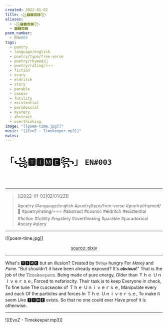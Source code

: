```yaml
---
created: 2022-01-02
title: ꧁🆃🅸🅼🅴꧂
aliases:
  - ꧁🆃🅸🅼🅴꧂
  - 🆃🅸🅼🅴
poem_number:
  - EN#003
tags:
  - poetry
  - language/english
  - poetry/type/free-verse
  - poetry/rhymed/🔴
  - poetry/rating/⭐⭐⭐
  - fiction
  - scary
  - eldritch
  - story
  - parable
  - cosmic
  - futility
  - existential
  - paradoxical
  - mystery
  - abstract
  - overthinking
image: "[[poem-time.jpg]]"
music: "[[EvoZ - Timekeeper.mp3]]"
notes:
---
```

# 「꧁🆃🅸🅼🅴꧂」 `EN#003`
</br>

---

> [[2022-01-02|02/01/22]]
> 
> #poetry 
> #language/english 
> #poetry/type/free-verse 
> #poetry/rhymed/🔴 
> #poetry/rating/⭐⭐⭐ 
> #abstract #cosmic #eldritch #existential #fiction #futility #mystery #overthinking #parable #paradoxical #scary #story 

---

![[poem-time.jpg]]

<center class="img_caption"><a href="https://www.pixiv.net/en/artworks/45250269" class="source-link">source: pixiv</a></center>

---

What's 🆃🅸🅼🅴 but an illusion?
Created by 𝔅𝔢𝔦𝔫𝔤𝔰 hungry
For 𝘔𝘰𝘯𝘦𝘺 and 𝘍𝘢𝘮𝘦.
"But shouldn't it have been
already exposed? It's 𝙤𝙗𝙫𝙞𝙤𝙪𝙨!"
That is the job of the
𝕋𝕚𝕞𝕖𝕜𝕖𝕖𝕡𝕖𝕣𝕤.
Being made of pure energy,
Older than Ｔｈｅ Ｕｎｉｖｅｒｓｅ,
Forced to nefariocity.
Their task is to keep
Everyone in check,
To fine tune
The ᴄʟᴏᴄᴋᴡᴏʀᴋ of Ｔｈｅ Ｕｎｉｖｅｒｓｅ,
Manipulate every and each
Of the particles and forces
In Ｔｈｅ Ｕｎｉｖｅｒｓｅ,
To make it seem
Like 🆃🅸🅼🅴 exists.
So that no one could ever
Have proof it is otherwise.

---

![[EvoZ - Timekeeper.mp3]]
